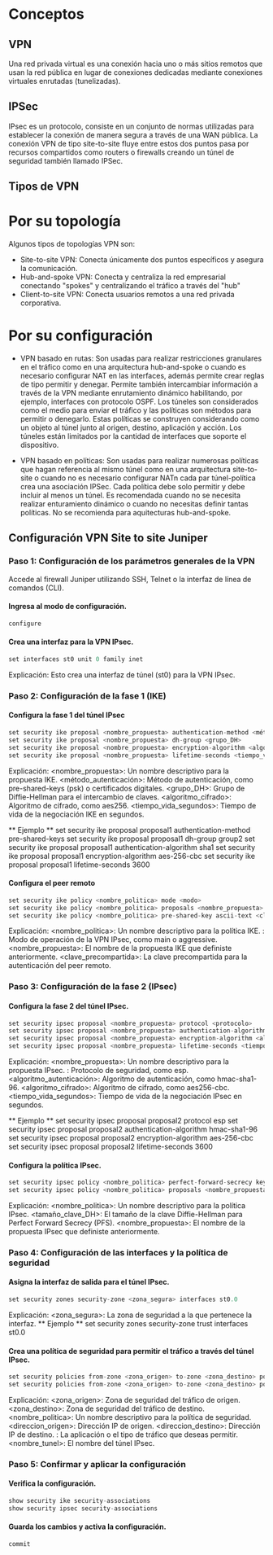 # Conceptos
## VPN
Una red privada virtual es una conexión hacia uno o más sitios remotos que usan la red pública en lugar de conexiones dedicadas mediante conexiones virtuales enrutadas (tunelizadas).

## IPSec
IPsec es un protocolo, consiste en un conjunto de normas utilizadas para establecer la conexión de manera segura a través de una WAN pública.
La conexión VPN de tipo site-to-site fluye entre estos dos puntos pasa por recursos compartidos como routers o firewalls creando un túnel de seguridad también llamado IPSec.

## Tipos de VPN
# Por su topología
Algunos tipos de topologías VPN son:
- Site-to-site VPN: Conecta únicamente dos puntos específicos y asegura la comunicación.
- Hub-and-spoke VPN: Conecta y centraliza la red empresarial conectando "spokes" y centralizando el tráfico a través del "hub"
- Client-to-site VPN: Conecta usuarios remotos a una red privada corporativa. 

# Por su configuración
- VPN basado en rutas: Son usadas para realizar restricciones granulares en el tráfico como en una arquitectura hub-and-spoke o cuando es necesario configurar NAT en las interfaces, además permite crear reglas de tipo permitir y denegar. Permite también intercambiar información a través de la VPN mediante enrutamiento dinámico habilitando, por ejemplo, interfaces con protocolo OSPF. Los túneles son considerados como el medio para enviar el tráfico y las políticas son métodos para permitir o denegarlo. Estas políticas se construyen considerando como un objeto al túnel junto al origen, destino, aplicación y acción. Los túneles están limitados por la cantidad de interfaces que soporte el dispositivo.

- VPN basado en políticas: Son usadas para realizar numerosas políticas que hagan referencia al mismo túnel como en una arquitectura site-to-site o cuando no es necesario configurar NATn cada par túnel-política crea una asociación IPSec. Cada política debe solo permitir y debe incluir al menos un túnel. Es recomendada cuando no se necesita realizar enturamiento dinámico o cuando no necesitas definir tantas políticas. No se recomienda para aquitecturas hub-and-spoke.

## Configuración VPN Site to site Juniper
### Paso 1: Configuración de los parámetros generales de la VPN
Accede al firewall Juniper utilizando SSH, Telnet o la interfaz de línea de comandos (CLI).
#### Ingresa al modo de configuración.
```go
configure 
```
#### Crea una interfaz para la VPN IPsec.
```go
set interfaces st0 unit 0 family inet
```
Explicación: Esto crea una interfaz de túnel (st0) para la VPN IPsec.

### Paso 2: Configuración de la fase 1 (IKE)
#### Configura la fase 1 del túnel IPsec

```go
set security ike proposal <nombre_propuesta> authentication-method <método_autenticación>
set security ike proposal <nombre_propuesta> dh-group <grupo_DH>
set security ike proposal <nombre_propuesta> encryption-algorithm <algoritmo_cifrado>
set security ike proposal <nombre_propuesta> lifetime-seconds <tiempo_vida_segundos>
```
Explicación:
<nombre_propuesta>: Un nombre descriptivo para la propuesta IKE.
<método_autenticación>: Método de autenticación, como pre-shared-keys (psk) o certificados digitales.
<grupo_DH>: Grupo de Diffie-Hellman para el intercambio de claves.
<algoritmo_cifrado>: Algoritmo de cifrado, como aes256.
<tiempo_vida_segundos>: Tiempo de vida de la negociación IKE en segundos.

** Ejemplo **
set security ike proposal proposal1 authentication-method pre-shared-keys
set security ike proposal proposal1 dh-group group2
set security ike proposal proposal1 authentication-algorithm sha1
set security ike proposal proposal1 encryption-algorithm aes-256-cbc
set security ike proposal proposal1 lifetime-seconds 3600
#### Configura el peer remoto
```go
set security ike policy <nombre_politica> mode <modo>
set security ike policy <nombre_politica> proposals <nombre_propuesta>
set security ike policy <nombre_politica> pre-shared-key ascii-text <clave_precompartida>
```
Explicación:
<nombre_politica>: Un nombre descriptivo para la política IKE.
<modo>: Modo de operación de la VPN IPsec, como main o aggressive.
<nombre_propuesta>: El nombre de la propuesta IKE que definiste anteriormente.
<clave_precompartida>: La clave precompartida para la autenticación del peer remoto.

### Paso 3: Configuración de la fase 2 (IPsec)
#### Configura la fase 2 del túnel IPsec.

```go
set security ipsec proposal <nombre_propuesta> protocol <protocolo>
set security ipsec proposal <nombre_propuesta> authentication-algorithm <algoritmo_autenticación>
set security ipsec proposal <nombre_propuesta> encryption-algorithm <algoritmo_cifrado>
set security ipsec proposal <nombre_propuesta> lifetime-seconds <tiempo_vida_segundos>
```
Explicación:
<nombre_propuesta>: Un nombre descriptivo para la propuesta IPsec.
<protocolo>: Protocolo de seguridad, como esp.
<algoritmo_autenticación>: Algoritmo de autenticación, como hmac-sha1-96.
<algoritmo_cifrado>: Algoritmo de cifrado, como aes256-cbc.
<tiempo_vida_segundos>: Tiempo de vida de la negociación IPsec en segundos.

** Ejemplo **
set security ipsec proposal proposal2 protocol esp
set security ipsec proposal proposal2 authentication-algorithm hmac-sha1-96
set security ipsec proposal proposal2 encryption-algorithm aes-256-cbc
set security ipsec proposal proposal2 lifetime-seconds 3600

#### Configura la política IPsec.

```go
set security ipsec policy <nombre_politica> perfect-forward-secrecy keys <tamaño_clave_DH>
set security ipsec policy <nombre_politica> proposals <nombre_propuesta>
```
Explicación:
<nombre_politica>: Un nombre descriptivo para la política IPsec.
<tamaño_clave_DH>: El tamaño de la clave Diffie-Hellman para Perfect Forward Secrecy (PFS).
<nombre_propuesta>: El nombre de la propuesta IPsec que definiste anteriormente.

### Paso 4: Configuración de las interfaces y la política de seguridad
#### Asigna la interfaz de salida para el túnel IPsec.

```go
set security zones security-zone <zona_segura> interfaces st0.0
```
Explicación:
<zona_segura>: La zona de seguridad a la que pertenece la interfaz.
** Ejemplo **
set security zones security-zone trust interfaces st0.0

#### Crea una política de seguridad para permitir el tráfico a través del túnel IPsec.

```go
set security policies from-zone <zona_origen> to-zone <zona_destino> policy <nombre_politica> match source-address <direccion_origen> destination-address <direccion_destino> application <aplicacion> then permit
set security policies from-zone <zona_origen> to-zone <zona_destino> policy <nombre_politica> then permit tunnel ipsec-vpn <nombre_tunel>
```
Explicación:
<zona_origen>: Zona de seguridad del tráfico de origen.
<zona_destino>: Zona de seguridad del tráfico de destino.
<nombre_politica>: Un nombre descriptivo para la política de seguridad.
<direccion_origen>: Dirección IP de origen.
<direccion_destino>: Dirección IP de destino.
<aplicacion>: La aplicación o el tipo de tráfico que deseas permitir.
<nombre_tunel>: El nombre del túnel IPsec.

### Paso 5: Confirmar y aplicar la configuración
#### Verifica la configuración.

```go
show security ike security-associations
show security ipsec security-associations
```

#### Guarda los cambios y activa la configuración.
```go
commit
```
